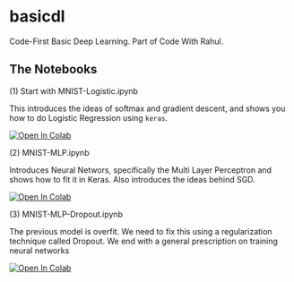# basicdl

Code-First Basic Deep Learning. Part of Code With Rahul.


## The Notebooks

(1) Start with MNIST-Logistic.ipynb

This introduces the ideas of softmax and gradient descent, and shows you how to do Logistic Regression using `keras`.

<a target="_blank" href="https://colab.research.google.com/github/univai-community/basicdl/blob/main/MNIST-Logistic.ipynb">
  <img src="https://colab.research.google.com/assets/colab-badge.svg" alt="Open In Colab"/>
</a>


(2) MNIST-MLP.ipynb

Introduces Neural Networs, specifically the Multi Layer Perceptron and shows how to fit it in Keras. Also introduces the ideas behind SGD.

<a target="_blank" href="https://colab.research.google.com/github/univai-community/basicdl/blob/main/MNIST-MLP.ipynb">
  <img src="https://colab.research.google.com/assets/colab-badge.svg" alt="Open In Colab"/>
</a>

(3) MNIST-MLP-Dropout.ipynb

The previous model is overfit. We need to fix this using a regularization technique called Dropout. We end with a general prescription on training neural networks

<a target="_blank" href="https://colab.research.google.com/github/univai-community/basicdl/blob/main/MNIST-MLP-Dropout.ipynb">
  <img src="https://colab.research.google.com/assets/colab-badge.svg" alt="Open In Colab"/>
</a>

